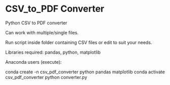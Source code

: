 # CSV_to_PDF Converter

Python CSV to PDF converter

Can work with multiple/single files.

Run script inside folder containing CSV files or edit to suit your needs.

Libraries required: pandas, python, matplotlib

Anaconda users (execute): 

conda create -n csv_pdf_converter python pandas matplotlib
conda activate csv_pdf_converter
python converter.py
